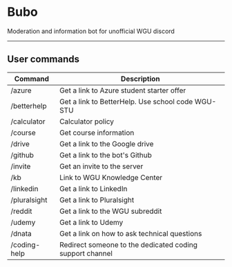 # Bubo

Moderation and information bot for unofficial WGU discord

---
## User commands
| Command | Description |
| ------- | ----------- |
| /azure | Get a link to Azure student starter offer |
| /betterhelp | Get a link to BetterHelp. Use school code WGU-STU |
| /calculator | Calculator policy |
| /course | Get course information |
| /drive | Get a link to the Google drive |
| /github | Get a link to the bot's Github |
| /invite | Get an invite to the server |
| /kb | Link to WGU Knowledge Center |
| /linkedin | Get a link to LinkedIn |
| /pluralsight | Get a link to Pluralsight |
| /reddit | Get a link to the WGU subreddit |
| /udemy | Get a link to Udemy |
| /dnata | Get a link on how to ask technical questions |
| /coding-help | Redirect someone to the dedicated coding support channel |
